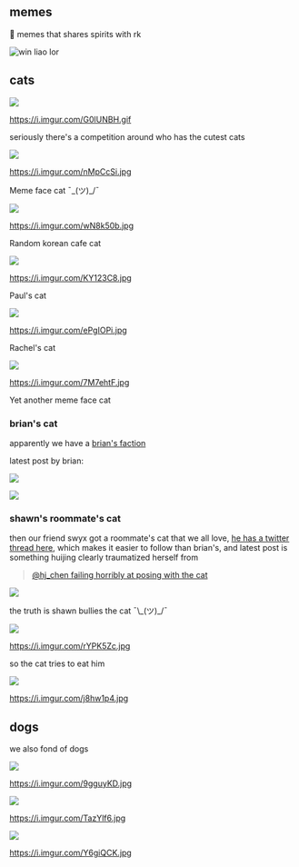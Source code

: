 ## memes
🚜 memes that shares spirits with rk

![win liao lor](https://i.pinimg.com/originals/d9/f0/c6/d9f0c65605242817e5b32f4678f76840.jpg)

## cats

![](https://i.imgur.com/G0lUNBH.gif)

https://i.imgur.com/G0lUNBH.gif

seriously there's a competition around who has the cutest cats

![](https://i.imgur.com/nMpCcSi.jpg)

https://i.imgur.com/nMpCcSi.jpg

Meme face cat ¯\_(ツ)_/¯

![](https://i.imgur.com/wN8k50b.jpg)

https://i.imgur.com/wN8k50b.jpg

Random korean cafe cat

![](https://i.imgur.com/KY123C8.jpg)

https://i.imgur.com/KY123C8.jpg

Paul's cat

![](https://i.imgur.com/ePgIOPi.jpg)

https://i.imgur.com/ePgIOPi.jpg

Rachel's cat

![](https://i.imgur.com/7M7ehtF.jpg)

https://i.imgur.com/7M7ehtF.jpg

Yet another meme face cat 

### brian's cat

apparently we have a [brian's faction](https://twitter.com/brian_d_vaughn/status/1188653525556875264)

latest post by brian:

![](https://pbs.twimg.com/media/EH7yE-cVAAAkp4L?format=jpg&name=4096x4096)

![](https://i.imgur.com/m4FAtpG.jpg)

### shawn's roommate's cat

then our friend swyx got a roommate's cat that we all love, [he has a twitter thread here](https://twitter.com/swyx/status/1154385946575560705), which makes it easier to follow than brian's, and latest post is something huijing clearly traumatized herself from

> [@hj_chen failing horribly at posing with the cat](https://twitter.com/swyx/status/1186764423878381571)

![](https://pbs.twimg.com/media/EHg781MWoAAqkcH?format=jpg&name=4096x4096)

the truth is shawn bullies the cat ¯\\\_(ツ)_/¯

![](https://i.imgur.com/rYPK5Zc.jpg)

https://i.imgur.com/rYPK5Zc.jpg

so the cat tries to eat him

![](https://i.imgur.com/j8hw1p4.jpg)

https://i.imgur.com/j8hw1p4.jpg

## dogs

we also fond of dogs

![](https://i.imgur.com/9gguyKD.jpg)

https://i.imgur.com/9gguyKD.jpg

![](https://i.imgur.com/TazYlf6.jpg)

https://i.imgur.com/TazYlf6.jpg

![](https://i.imgur.com/Y6giQCK.jpg)

https://i.imgur.com/Y6giQCK.jpg
